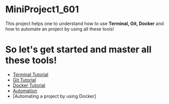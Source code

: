 # MiniProject1_601
This project helps one to understand how to use **Terminal, Git, Docker** and how to automate an project by using all these tools!

# So let's get started and master all these tools!

* [Terminal Tutorial](/Terminal_tutorial.md)
* [Git Tutorial](/Git_tutorial.md)
* [Docker Tutorial](/Docker_tutorial.md) 
* [Automation](/Automation.md)
* [Automating a project by using Docker]
 


